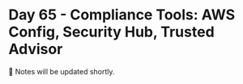 ﻿# Day 65 - Compliance Tools: AWS Config, Security Hub, Trusted Advisor

📝 Notes will be updated shortly.
